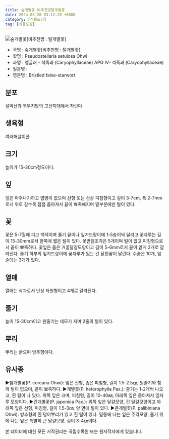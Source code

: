 ```yaml
---
title: 숲개별꽃_비추천명털개별꽃
date: 2024-05-20 03:12:20 +0800
category: [식물도감]
tag: [식물도감]
---
```




![숲개별꽃[비추천명 : 털개별꽃]](/fileUpload/plants/basic/Caryophyllaceae/Pseudostellaria/10221/1_th2.JPG)
- 국명 : 숲개별꽃[비추천명 : 털개별꽃]
- 학명 : Pseudostellaria setulosa Ohwi
- 과명 : 앵글러 - 석죽과 (Caryophyllaceae) APG Ⅳ- 석죽과 (Caryophyllaceae)
- 일본명 : 
- 영문명 : Bristled false-starwort


## 분포
설악산과 북부지방의 고산지대에서 자란다.
## 생육형
여러해살이풀 
## 크기
높이가 15-30cm정도이다.
## 잎
잎은 마주나기하고 엽병이 없으며 선형 또는 선상 피침형이고 길이 3-7cm, 폭 2-7mm로서 위로 갈수록 점점 좁아져서 끝이 뾰족해지며 밑부분에만 털이 있다.
## 꽃
꽃은 5-7월에 피고 백색이며 줄기 끝이나 잎겨드랑이에 1-5송이씩 달리고 꽃자루는 길이 15-30mm로서 한쪽에 짧은 털이 있다. 꽃받침조각은 5개이며 털이 없고 피침형으로서 끝이 뾰족하다. 꽃잎은 좁은 거꿀달걀모양이고 길이 5-6mm로서 끝이 얕게 2개로 갈라진다. 줄기 하부의 잎겨드랑이에 꽃자루가 있는 긴 닫힌꽃이 달린다. 수술은 10개, 암술대는 3개가 있다.
## 열매
열매는 삭과로서 난상 타원형이고 4개로 갈라진다.
## 줄기
높이 15-30cm이고 원줄기는 네모가 지며 2줄의 털이 있다.
## 뿌리
뿌리는 굵으며 방추형이다.
## 유사종
▶참개별꽃(P. coreana Ohwi): 잎은 선형, 좁은 피침형, 길이 1.5-2.5㎝, 원줄기와 함께 털이 없으며, 끝이 뾰족하다. ▶개별꽃(P. heterophylla Pax.): 줄기는 1-2개씩 나오고, 흰 털이 나 있다. 위쪽 잎은 크며, 피침형, 길이 10-40㎜, 아래쪽 잎은 좁아져서 잎자루 모양이다.▶긴개별꽃(P. japonica Pax.): 위쪽 잎은 달걀모양, 긴 달걀모양이고 아래쪽 잎은 선형, 피침형, 길이 1.5-3㎝, 양 면에 털이 있다.▶큰개별꽃(P. palibiniana Ohwi): 방추형의 흰 덩이뿌리가 있고 흰 털이 있다. 밑동에 나는 잎은 주걱모양, 줄기 위에 나는 잎은 특별히 큰 달걀모양, 길이 3-4㎝이다.






본 데이터에 대한 모든 저작권리는 국립수목원 또는 원저작자에게 있습니다.
